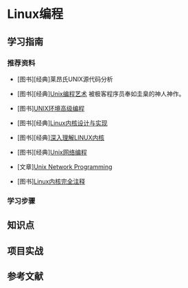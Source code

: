 # Linux编程

## 学习指南

### 推荐资料

* [图书][经典]莱昂氏UNIX源代码分析
* [图书][经典][Unix编程艺术](http://product.dangdang.com/22863178.html) 被极客程序员奉如圭臬的神人神作。
* [图书][UNIX环境高级编程](http://product.dangdang.com/23481078.html)
* [图书][经典][Linux内核设计与实现](http://product.dangdang.com/21065276.html)
* [图书][经典][深入理解LINUX内核](http://product.dangdang.com/20046247.html)
* [图书][经典][Unix网络编程](http://product.dangdang.com/23734637.html)
* [文章][Unix Network Programming](http://www.masterraghu.com/subjects/np/introduction/unix_network_programming_v1.3/toc.html)

* [图书][Linux内核完全注释](http://product.dangdang.com/8914120.html)

### 学习步骤

## 知识点

## 项目实战

## 参考文献
